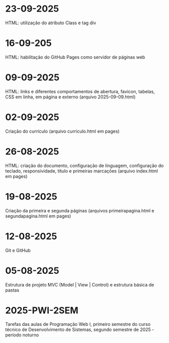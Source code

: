 # 23-09-2025
HTML: utilização do atributo Class e tag div

# 16-09-205
HTML: habilitação do GitHub Pages como servidor de páginas web

# 09-09-2025
HTML: links e diferentes comportamentos de abertura, favicon, tabelas, CSS em linha, em página e externo (arquivo 2025-09-09.html)

# 02-09-2025
Criação do currículo (arquivo curriculo.html em pages)

# 26-08-2025
HTML: criação do documento, configuração de linguagem, configuração do teclado, responsividade, título e primeiras marcações (arquivo index.html em pages)

# 19-08-2025
Criação da primeira e segunda páginas (arquivos primeirapagina.html e segundapagina.html em pages)

# 12-08-2025
Git e GitHub

# 05-08-2025
Estrutura de projeto MVC (Model | View | Control) e estrutura básica de pastas

# 2025-PWI-2SEM
Tarefas das aulas de Programação Web I, primeiro semestre do curso técnico de Desenvolvimento de Sistemas, segundo semestre de 2025 - período noturno
